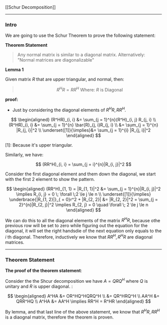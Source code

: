 [[Schur Decomposition]]

---
### **Intro**

We are going to use the Schur Theorem to prove the following statement: 

**Theorem Statement**

> Any normal matrix is similar to a diagonal matrix. Alternatively: "Normal matrices are diagonalizable"


**Lemma 1**

Given matrix $R$ that are upper triangular, and normal, then: 

> $$
> R^HR = RR^H \text{ Where: } R \text{ is Diagonal}
> $$

**proof:** 

* Just by considering the diagonal elements of $R^HR, RR^H$. 

$$
\begin{aligned}
    (R^HR)_{i, i} &= 
    \sum_{j = 1}^{n}(R^H)_{i, j} R_{j, i}
    \\
    (R^HR)_{i, i} &=
    \sum_{j = 1}^{n}
        \bar{R}_{j, i}R_{j, i}
    \\
    &= 
    \sum_{j = 1}^{n}
    |R_{j, i}|^2
    \\
    \underset{[1]}{\implies}&= 
    \sum_{j = 1}^{i} |R_{j, i}|^2
\end{aligned}
$$

\[1\]: Because it's upper triangular. 

Similarly, we have: 

$$
(RR^H)_{i, i} = \sum_{j = i}^{n}|R_{i, j}|^2 
$$

Consider the first diagonal element and them down the diagonal, we start with the first 2 element to show the pattern. 

$$
\begin{aligned}
    (RR^H)_{1, 1} = |R_{1, 1}|^2 &= \sum_{j = 1}^{n}|R_{i, j}|^2
    \implies R_{i, j} = 0 \; \forall \;2 \le j \le n
    \\
    \underset{[1]}{\implies}
    \underbrace{|R_{1, 2}|}_{ = 0}r^2 + |R_{2, 2}|
    &= 
    |R_{2, 2}|^2 = \sum_{j = 2}^{n}|R_{2, j}|^2 \implies R_{2, j} = 0 \quad \forall \; 2 \le j \le n
\end{aligned}
$$

We can do this to all the diagonal elements of the matrix $R^HR$, because othe previous row will be set to zero while figuring out the equation for the diagonal, it will set the right handsdie of the next equation only equals to the $i$ th diagonal. Therefore, inductively we know that $RR^H, R^HR$ are diagonal matrices. 


---
### **Theorem Statement**

**The proof of the theorem statement**: 

Consider the the Shcur decomposition we have $A = QRQ^H$ where $Q$ is unitary and $R$ is upper diagonal. : 

$$
\begin{aligned}
    A^HA &= OR^HQ^HQRQ^H 
    \\
    &= QR^HRQ^H
    \\
    AA^H &= QRR^HQ
    \\
    A^HA &= AA^H \implies
    RR^H = R^HR
\end{aligned}
$$

By lemma, and that last line of the above statement, we know that $R^HR, RR^H$ is a diaognal matrix, therefore the theorem is proven. 







